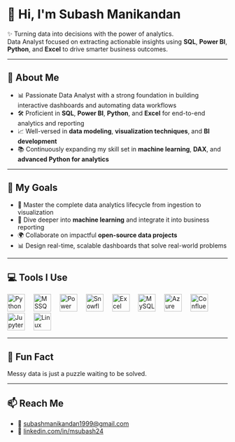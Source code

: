 # 👋 Hi, I'm Subash Manikandan

✨ Turning data into decisions with the power of analytics.  
Data Analyst focused on extracting actionable insights using **SQL**, **Power BI**, **Python**, and **Excel** to drive smarter business outcomes.

---

## 🧠 About Me

- 📊 Passionate Data Analyst with a strong foundation in building interactive dashboards and automating data workflows  
- 🛠️ Proficient in **SQL**, **Power BI**, **Python**, and **Excel** for end-to-end analytics and reporting  
- 📈 Well-versed in **data modeling**, **visualization techniques**, and **BI development**  
- 📚 Continuously expanding my skill set in **machine learning**, **DAX**, and **advanced Python for analytics**

---

## 🚀 My Goals

- 🧩 Master the complete data analytics lifecycle from ingestion to visualization  
- 🤖 Dive deeper into **machine learning** and integrate it into business reporting  
- 🌍 Collaborate on impactful **open-source data projects**  
- 📊 Design real-time, scalable dashboards that solve real-world problems

---

## 💻 Tools I Use

<div align="left">
  <img src="https://cdn.jsdelivr.net/gh/devicons/devicon/icons/python/python-original.svg" height="40" alt="Python" />
  <img width="12"/>

  <img src="https://cdn.jsdelivr.net/gh/devicons/devicon/icons/microsoftsqlserver/microsoftsqlserver-plain.svg" height="40" alt="MSSQL" />
  <img width="12"/>
  
  <img src="https://img.icons8.com/color/48/power-bi.png" height="40" alt="Power BI" />
  <img width="12"/>

  <img src="https://img.icons8.com/color/48/snowflake.png" height="40" alt="Snowflake" />
  <img width="12"/>

  <img src="https://img.icons8.com/color/48/microsoft-excel-2019.png" height="40" alt="Excel" />
  <img width="12"/>

  <img src="https://cdn.jsdelivr.net/gh/devicons/devicon/icons/mysql/mysql-original.svg" height="40" alt="MySQL" />
  <img width="12"/>

  <img src="https://cdn.jsdelivr.net/gh/devicons/devicon/icons/azure/azure-original.svg" height="40" alt="Azure" />
  <img width="12"/>

  <img src="https://cdn.jsdelivr.net/gh/devicons/devicon/icons/confluence/confluence-original.svg" height="40" alt="Confluence" />
  <img width="12"/>

  <img src="https://cdn.jsdelivr.net/gh/devicons/devicon/icons/jupyter/jupyter-original.svg" height="40" alt="Jupyter" />
  <img width="12"/>

  <img src="https://cdn.jsdelivr.net/gh/devicons/devicon/icons/linux/linux-original.svg" height="40" alt="Linux" />
  <img width="12"/>
</div>

---

## 🎯 Fun Fact

Messy data is just a puzzle waiting to be solved.

---

## 📫 Reach Me

- 📧 subashmanikandan1999@gmail.com  
- 🔗 [linkedin.com/in/msubash24](https://linkedin.com/in/msubash24)

